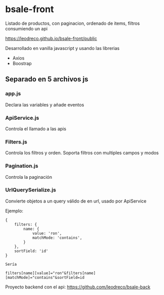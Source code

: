 # bsale-front

Listado de productos, con paginacion, ordenado de items, filtros consumiendo un api

https://leodreco.github.io/bsale-front/public

Desarrollado en vanilla javascript  y usando las librerias
- Axios
- Boostrap

## Separado en 5 archivos js

### app.js
Declara las variables y añade eventos

### ApiService.js
Controla el llamado a las apis

### Filters.js
Controla los filtros y orden. Soporta filtros con multiples campos y modos

### Pagination.js
Controla la paginación

### UrlQuerySerialize.js
Convierte objetos a un query válido de en url, usado por ApiService

Ejemplo:

```
{
    filters: {
        name: {
            value: 'ron',
            matchMode: 'contains',
        }
    },
    sortField: 'id'
}

Sería

filters[name][value]="ron"&filters[name][matchMode]="contains"&sortField=id
```

Proyecto backend con el api: https://github.com/leodreco/bsale-back
